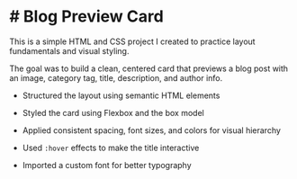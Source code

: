 # \# Blog Preview Card

This is a simple HTML and CSS project I created to practice layout fundamentals and visual styling.  

The goal was to build a clean, centered card that previews a blog post with an image, category tag, title, description, and author info.


- Structured the layout using semantic HTML elements

- Styled the card using Flexbox and the box model

- Applied consistent spacing, font sizes, and colors for visual hierarchy

- Used `:hover` effects to make the title interactive

- Imported a custom font for better typography



